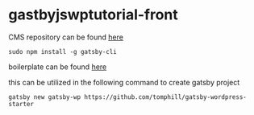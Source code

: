 # gastbyjswptutorial-front

CMS repository can be found [here](https://github.com/hckia/gastbyjswptutorial-wordpress)

```
sudo npm install -g gatsby-cli
```

boilerplate can be found [here](https://github.com/tomphill/gatsby-wordpress-starter)

this can be utilized in the following command to create gatsby project

```
gatsby new gatsby-wp https://github.com/tomphill/gatsby-wordpress-starter
```
